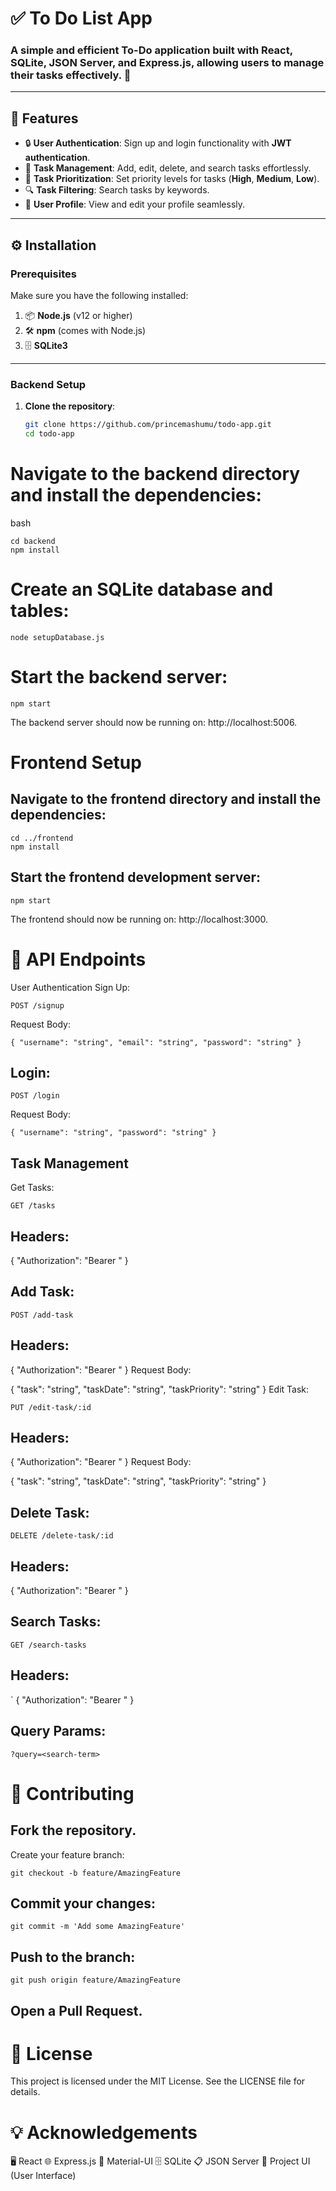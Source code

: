 # ✅ **To Do List App**

### A simple and efficient **To-Do** application built with **React**, **SQLite**, **JSON Server**, and **Express.js**, allowing users to manage their tasks effectively. 🚀

---

## **🌟 Features**

- 🔒 **User Authentication**: Sign up and login functionality with **JWT authentication**.
- 📝 **Task Management**: Add, edit, delete, and search tasks effortlessly.
- 🚦 **Task Prioritization**: Set priority levels for tasks (**High**, **Medium**, **Low**).
- 🔍 **Task Filtering**: Search tasks by keywords.
- 👤 **User Profile**: View and edit your profile seamlessly.

---

## **⚙️ Installation**

### **Prerequisites**
Make sure you have the following installed:

1. 📦 **Node.js** (v12 or higher)  
2. 🛠️ **npm** (comes with Node.js)  
3. 🗄️ **SQLite3**

---

### **Backend Setup**
1. **Clone the repository**:
   ```bash
   git clone https://github.com/princemashumu/todo-app.git
   cd todo-app
# Navigate to the backend directory and install the dependencies:

bash
```
cd backend
npm install
```
# Create an SQLite database and tables:

```
node setupDatabase.js
```
# Start the backend server:

```
npm start
```
The backend server should now be running on: http://localhost:5006.

# Frontend Setup
## Navigate to the frontend directory and install the dependencies:

```
cd ../frontend
npm install
```
## Start the frontend development server:

```
npm start
```
The frontend should now be running on: http://localhost:3000.

# 📡 API Endpoints
User Authentication
Sign Up:
```
POST /signup
```
Request Body:

```
{ "username": "string", "email": "string", "password": "string" }
```
 ## Login:
```
POST /login
```
Request Body:

```
{ "username": "string", "password": "string" }
```
## Task Management
Get Tasks:
```
GET /tasks
```
## Headers:

{ "Authorization": "Bearer <token>" }
## Add Task:
```
POST /add-task
```
## Headers:

{ "Authorization": "Bearer <token>" }
Request Body:

{ "task": "string", "taskDate": "string", "taskPriority": "string" }
Edit Task:
```
PUT /edit-task/:id
```
## Headers:

{ "Authorization": "Bearer <token>" }
Request Body:


{ "task": "string", "taskDate": "string", "taskPriority": "string" }
## Delete Task:
```
DELETE /delete-task/:id
```
## Headers:


{ "Authorization": "Bearer <token>" }
## Search Tasks:
```
GET /search-tasks
```
## Headers:

`
{ "Authorization": "Bearer <token>" }
## Query Params:
```
?query=<search-term>
```
# 🤝 Contributing
## Fork the repository.
Create your feature branch:
```
git checkout -b feature/AmazingFeature
```
## Commit your changes:
```
git commit -m 'Add some AmazingFeature'
```
## Push to the branch:
```
git push origin feature/AmazingFeature
```
## Open a Pull Request.
# 📜 License
This project is licensed under the MIT License. See the LICENSE file for details.

# 💡 Acknowledgements
🖥️ React
🌐 Express.js
🎨 Material-UI
🗄️ SQLite
📋 JSON Server
🎨 Project UI (User Interface)
